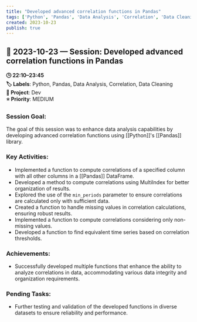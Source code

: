 ```yaml
---
title: "Developed advanced correlation functions in Pandas"
tags: ['Python', 'Pandas', 'Data Analysis', 'Correlation', 'Data Cleaning']
created: 2023-10-23
publish: true
---
```


## 📅 2023-10-23 — Session: Developed advanced correlation functions in Pandas

**🕒 22:10–23:45**  
**🏷️ Labels**: Python, Pandas, Data Analysis, Correlation, Data Cleaning  
**📂 Project**: Dev  
**⭐ Priority**: MEDIUM  


### Session Goal:
The goal of this session was to enhance data analysis capabilities by developing advanced correlation functions using [[Python]]'s [[Pandas]] library.

### Key Activities:
- Implemented a function to compute correlations of a specified column with all other columns in a [[Pandas]] DataFrame.
- Developed a method to compute correlations using MultiIndex for better organization of results.
- Explored the use of the `min_periods` parameter to ensure correlations are calculated only with sufficient data.
- Created a function to handle missing values in correlation calculations, ensuring robust results.
- Implemented a function to compute correlations considering only non-missing values.
- Developed a function to find equivalent time series based on correlation thresholds.

### Achievements:
- Successfully developed multiple functions that enhance the ability to analyze correlations in data, accommodating various data integrity and organization requirements.

### Pending Tasks:
- Further testing and validation of the developed functions in diverse datasets to ensure reliability and performance.
